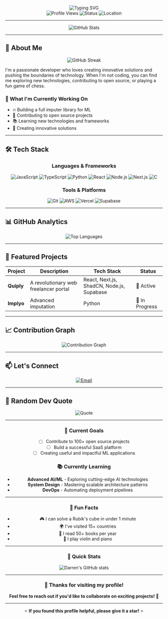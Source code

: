 <div align="center">
  <img src="https://readme-typing-svg.herokuapp.com?font=Fira+Code&weight=500&size=28&pause=1000&color=6366F1&center=true&vCenter=true&width=435&lines=Hello%2C+I'm+Darren+Wei;Welcome+to+my+GitHub+%F0%9F%91%8B" alt="Typing SVG" />
</div>

<div align="center">
  <img src="https://komarev.com/ghpvc/?username=wdarrenww&style=flat-square&color=6366F1" alt="Profile Views" />
  <img src="https://img.shields.io/badge/Status-Available%20for%20Work-22C55E?style=flat-square" alt="Status" />
  <img src="https://img.shields.io/badge/Location-United-States%20%F0%9F%8C%8D-blue?style=flat-square" alt="Location" />
</div>

---

<div align="center">
  <img src="https://github-readme-stats.vercel.app/api?username=wdarrenww&show_icons=true&theme=radical&hide_border=true&bg_color=0D1117&title_color=6366F1&text_color=FFFFFF&icon_color=6366F1" alt="GitHub Stats" />
</div>

---

## 🚀 About Me

<div align="center">
  <img src="https://github-readme-streak-stats.herokuapp.com/?user=wdarrenww&theme=radical&hide_border=true&background=0D1117&stroke=6366F1&ring=6366F1&fire=6366F1&currStreakNum=FFFFFF&sideNums=FFFFFF&currStreakLabel=6366F1&sideLabels=6366F1&dates=6366F1" alt="GitHub Streak" />
</div>

I'm a passionate developer who loves creating innovative solutions and pushing the boundaries of technology. When I'm not coding, you can find me exploring new technologies, contributing to open source, or playing a fun game of chess.

### 🎯 What I'm Currently Working On
- 🔥 Building a full imputer library for ML
- 🌟 Contributing to open source projects
- 📚 Learning new technologies and frameworks
- 🚀 Creating innovative solutions

---

## 🛠️ Tech Stack

<div align="center">
  
### Languages & Frameworks
![JavaScript](https://img.shields.io/badge/JavaScript-F7DF1E?style=for-the-badge&logo=javascript&logoColor=black)
![TypeScript](https://img.shields.io/badge/TypeScript-007ACC?style=for-the-badge&logo=typescript&logoColor=white)
![Python](https://img.shields.io/badge/Python-3776AB?style=for-the-badge&logo=python&logoColor=white)
![React](https://img.shields.io/badge/React-20232A?style=for-the-badge&logo=react&logoColor=61DAFB)
![Node.js](https://img.shields.io/badge/Node.js-43853D?style=for-the-badge&logo=node.js&logoColor=white)
![Next.js](https://img.shields.io/badge/Next.js-000000?style=for-the-badge&logo=next.js&logoColor=white)
![C](https://img.shields.io/badge/C-A8B9CC?style=for-the-badge&logo=c&logoColor=white)

### Tools & Platforms
![Git](https://img.shields.io/badge/Git-F05032?style=for-the-badge&logo=git&logoColor=white)
![AWS](https://img.shields.io/badge/AWS-232F3E?style=for-the-badge&logo=amazon-aws&logoColor=white)
![Vercel](https://img.shields.io/badge/Vercel-000000?style=for-the-badge&logo=vercel&logoColor=white)
![Supabase](https://img.shields.io/badge/Supabase-3FCF8E?style=for-the-badge&logo=supabase&logoColor=white)

</div>

---

## 📊 GitHub Analytics

<div align="center">
  <img src="https://github-readme-stats.vercel.app/api/top-langs/?username=wdarrenww&layout=compact&theme=radical&hide_border=true&bg_color=0D1117&title_color=6366F1&text_color=FFFFFF" alt="Top Languages" />
</div>

---

## 🌟 Featured Projects

<div align="center">
  
| Project | Description | Tech Stack | Status |
|---------|-------------|------------|--------|
| **Quiply** | A revolutionary web freelancer portal | React, Next.js, ShadCN, Node.js, Supabase | 🚀 Active |
| **Implyo** | Advanced imputation | Python | 🔄 In Progress |

</div>

---

## 📈 Contribution Graph

<div align="center">
  <img src="https://github-readme-activity-graph.vercel.app/graph?username=wdarrenww&theme=radical&hide_border=true&bg_color=0D1117&color=6366F1&line=6366F1&point=FFFFFF" alt="Contribution Graph" />
</div>

---

## 📫 Let's Connect

<div align="center">
  
[![Email](https://img.shields.io/badge/Email-D14836?style=for-the-badge&logo=gmail&logoColor=white)](mailto:wwdarrenwei@gmail.com)

</div>

---

## 🎨 Random Dev Quote

<div align="center">
  
![Quote](https://quotes-github-readme.vercel.app/api?type=horizontal&theme=radical)

</div>

---

<div align="center">
  
### 🎯 Current Goals
- [ ] Contribute to 100+ open source projects
- [ ] Build a successful SaaS platform
- [ ] Creating useful and impactful ML applications

### 📚 Currently Learning
- **Advanced AI/ML** - Exploring cutting-edge AI technologies
- **System Design** - Mastering scalable architecture patterns
- **DevOps** - Automating deployment pipelines

</div>

---

<div align="center">
  
### 🌟 Fun Facts
- 🎮 I can solve a Rubik's cube in under 1 minute
- 🌍 I've visited 15+ countries
- 📖 I read 50+ books per year
- 🎵 I play violin and piano

</div>

---

<div align="center">
  
### 🚀 Quick Stats
![Darren's GitHub stats](https://github-readme-stats.vercel.app/api?username=wdarrenww&show_icons=true&theme=radical&hide_border=true&bg_color=0D1117&title_color=6366F1&text_color=FFFFFF&icon_color=6366F1&include_all_commits=true&count_private=true)

</div>

---

<div align="center">
  
### 🎉 Thanks for visiting my profile!
  
**Feel free to reach out if you'd like to collaborate on exciting projects!** 🤝

</div>

---

<div align="center">
  
⭐ **If you found this profile helpful, please give it a star!** ⭐

</div>
